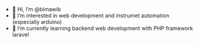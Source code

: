 - 👋 Hi, I’m @bimawib
- 👀 I’m interested in web development and instrumet automation (especially arduino)
- 🌱 I’m currently learning backend web development with PHP framework laravel

<!---
bimawib/bimawib is a ✨ special ✨ repository because its `README.md` (this file) appears on your GitHub profile.
You can click the Preview link to take a look at your changes.
--->
